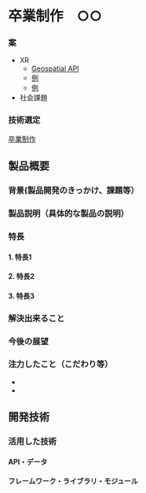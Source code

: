 # 卒業制作　○○

### 案
- XR
  - [Geospatial API](https://www.youtube.com/watch?v=udoSz_UBUdc&t=51s)
  - [例](https://twitter.com/rainage/status/1541728763209465856?ref_src=twsrc%5Etfw%7Ctwcamp%5Etweetembed%7Ctwterm%5E1541728763209465856%7Ctwgr%5Eb43b190e4039ce9e8082129042eb86f2ed3e83f9%7Ctwcon%5Es1_&ref_url=https%3A%2F%2Fnote.com%2Fthedesignium%2Fn%2Fn3a4c91472771)
  - [例](https://twitter.com/rainage/status/1534117123382857729?ref_src=twsrc%5Etfw%7Ctwcamp%5Etweetembed%7Ctwterm%5E1534117123382857729%7Ctwgr%5Eb43b190e4039ce9e8082129042eb86f2ed3e83f9%7Ctwcon%5Es1_&ref_url=https%3A%2F%2Fnote.com%2Fthedesignium%2Fn%2Fn3a4c91472771)
- 社会課題

### 技術選定
[卒業制作](https://catkin-snail-cc7.notion.site/5415fb8e1cbe439bb58b9a4dcc849b67)

## 製品概要
### 背景(製品開発のきっかけ、課題等）

### 製品説明（具体的な製品の説明）
### 特長
#### 1. 特長1
#### 2. 特長2
#### 3. 特長3

### 解決出来ること
### 今後の展望
### 注力したこと（こだわり等）
* 
* 

## 開発技術
### 活用した技術

#### API・データ

#### フレームワーク・ライブラリ・モジュール
